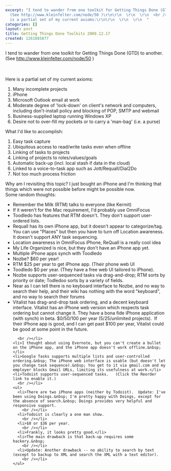 ```yaml
---
excerpt: "I tend to wander from one toolkit for Getting Things Done (GTD) to another.
  (See http://www.kleinfelter.com/node/50 )\r\n\r\n  \r\n  \r\n  <br />\r\n  <br />Here
  is a partial set of my current axioms:\r\n\r\n  \r\n  \r\n  "
categories: []
layout: post
title: Getting Things Done Toolkits 2009.12.17
created: 1261085877
---
```

I tend to wander from one toolkit for Getting Things Done (GTD) to another. (See http://www.kleinfelter.com/node/50 )

  
  
  <br />
  <br />Here is a partial set of my current axioms:

  
  
  <br />
  <ol>
    <li>Many incomplete projects</li>
    <li>iPhone</li>
    <li>Microsoft Outlook email at work</li>
    <li>Moderate degree of 'lock-down' on client's network and computers, including don't-install policy and blocking of POP, SMTP and webmail</li>
    <li>Business-supplied laptop running Windows XP</li>
    <li>Desire not to over-fill my pockets or to carry a 'man-bag' (i.e. a purse)</li>
  </ol>
What I'd like to accomplish:

  
  
  <ol>
    <li>Easy task capture</li>
    <li>Ubiquitous access to read/write tasks even when offline</li>
    <li>Linking of tasks to projects</li>
    <li>Linking of projects to roles/values/goals</li>
    <li>Automatic back-up (incl. local stash if data in the cloud)</li>
    <li>Linked to a voice-to-task app such as Jott/Requall/Dial2Do</li>
    <li>Not too much process friction</li>
  </ol>
Why am I revisiting this topic? I just bought an iPhone and I'm thinking that things which were not possible before might be possible now.

  
  
  <br />
Some random thoughts:

  
  
  <ul>
    <li>Remember the Milk (RTM) talks to everyone (like Kermit)</li>
    <li>If it weren't for the Mac requirement, I'd probably use OmniFocus</li>
    <li>Toodledo has features that RTM doesn't. They don't support user-ordered lists.</li>
    <li>Requall has its own iPhone app, but it doesn't appear to categorize/tag. You can use &quot;Places&quot; but then you have to turn off Location awareness. It doesn't support ANY task sequencing.</li>
    <li>Location awareness in OmniFocus iPhone, ReQuall is a really cool idea</li>
    <li>My Life Organized is nice, but they don't have an iPhone app yet.</li>
    <li>Multiple iPhone apps synch with Toodledo</li>
    <li>Nozbe? $60 per year!</li>
    <li>RTM $25 per year to get iPhone app. (Their phone web UI</li>
    <li>Toodledo $0 per year. (They have a free web UI tailored to iPhone).</li>
    <li>Nozbe supports user-sequenced tasks via drag-and-drop; RTM sorts by priority or date; Todledoo sorts by a variety of fields.</li>
    <li>Near as I can tell there is no keyboard interface to Nozbe, and no way to search their help, and their wiki has nothing with the word &quot;keyboard&quot;, and no way to search their forums</li>
    <li>Vitalist has drag-and-drop task ordering, and a decent keyboard interface. Vitalist has an iPhone web version which respects task ordering but cannot change it.  They have a bona fide iPhone application (with synch) in beta. $0/50/100 per year (5/25/unlimited projects).&nbsp; If their iPhone app is good, and I can get past $100 per year, Vitalist could be good at some point in the future.
      
      
      <br /></li>
    <li>I thought about using Evernote, but you can't create a bullet on the iPhone app, and the iPhone app doesn't work offline.&nbsp;</li>
    <li>Google Tasks supports multiple lists and user-controlled ordering.&nbsp; The iPhone web interface is usable (but doesn't let you change task sequence).&nbsp; You get to it via gmail.com and my employer blocks Gmail URLs, limiting its usefulness at work.</li>
    <li>Todoist supports user-sequenced tasks.   (Click the Reorder link to enable it.) 
      <br /></li>
    <ul>
      <li>There are two iPhone apps (neither by Todoist).  Update: I've been using Doings.&nbsp; I'm pretty happy with Doings, except for the absence of search.&nbsp; Doings provides very helpful and responsive support.
        <br /></li>
      <li>Todoist is clearly a one man show. 
        <br /></li>
      <li>$0 or $36 per year. 
        <br /></li>
      <li>Frankly, it looks pretty good.</li>
      <li>The main drawback is that back-up requires some hackery.&nbsp; 
        <br /></li>
      <li>Update: Another drawback -- no ability to search by text (except to backup to XML and search the XML with a text editor).
        <br /></li>
    </ul>
  </ul>
